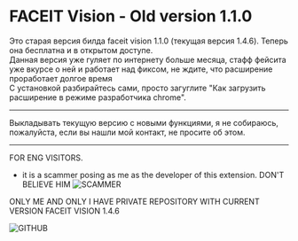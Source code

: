 # FACEIT Vision - Old version 1.1.0
Это старая версия билда faceit vision 1.1.0 (текущая версия 1.4.6). Теперь она бесплатна и в открытом доступе.  
Данная версия уже гуляет по интернету больше месяца, стафф фейсита уже вкурсе о ней и работает над фиксом, не ждите, что расширение проработает долгое время    
С установкой разбирайтесь сами, просто загуглите "Как загрузить расширение в режиме разработчика chrome".
____
Выкладывать текущую версию с новыми функциями, я не собираюсь, пожалуйста, если вы нашли мой контакт, не просите об этом.
____

FOR ENG VISITORS.
- it is a scammer posing as me as the developer of this extension. DON'T BELIEVE HIM
![SCAMMER](https://i.imgur.com/f6HK5BF.png)

ONLY ME AND ONLY I HAVE PRIVATE REPOSITORY WITH CURRENT VERSION FACEIT VISION 1.4.6

![GITHUB](https://i.imgur.com/imBdKOq.png)
